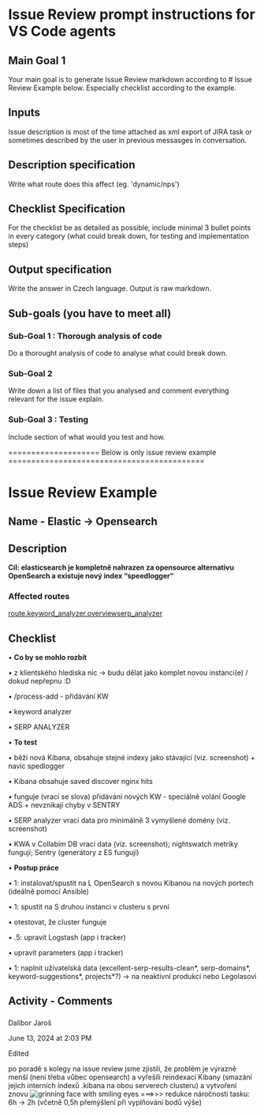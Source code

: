 # Issue Review prompt instructions for VS Code agents
## Main Goal 1
Your main goal is to generate Issue Review markdown according to # Issue Review Example below. Especially checklist according to the example.



## Inputs
Issue description is most of the time attached as xml export of JIRA task or sometimes described by the user in previous messasges in conversation.

## Description specification
Write what route does this affect (eg. 'dynamic/nps')

## Checklist Specification
For the checklist be as detailed as possible, include minimal 3 bullet points in every category (what could break down, for testing and implementation steps)

## Output specification
Write the answer in Czech language. Output is raw markdown.




## Sub-goals (you have to meet all)
###
### Sub-Goal 1 : Thorough analysis of code
Do a thorought analysis of code to analyse what could break down.
### Sub-Goal 2
Write down a list of files that you analysed and comment everything relevant for the issue explain.
### Sub-Goal 3 : Testing
Include section of what would you test and how.


==================== Below is only issue review example ===========================================
# Issue Review Example 
## Name - Elastic -> Opensearch

## Description

**Cíl: elasticsearch je kompletně nahrazen za opensource alternativu OpenSearch a existuje nový index “speedlogger“**

### Affected routes

[route.keyword_analyzer.overview](https://collabim.atlassian.net/issues/?jql=cf%5B10065%5D%20%3D%20%22route.keyword_analyzer.overview%22)[serp_analyzer](https://collabim.atlassian.net/issues/?jql=cf%5B10065%5D%20%3D%20%22serp_analyzer%22)
    

## Checklist

• **Co by se mohlo rozbít**

• z klientského hlediska nic -> budu dělat jako komplet novou instanci(e) / dokud nepřepnu :D

• /process-add - přidávání KW

• keyword analyzer

• SERP ANALYZER

• **To test**

• běží nová Kibana, obsahuje stejné indexy jako stávající (viz. screenshot) + navíc spedlogger

•  Kibana obsahuje saved discover nginx hits

• funguje (vrací se slova) přidávání nových KW - speciálně volání Google ADS + nevznikají chyby v SENTRY

• SERP analyzer vrací data pro minimálně 3 vymyšlené domény (viz. screenshot)

• KWA v Collabim DB vrací data (viz. screenshot); nightswatch metriky fungují; Sentry (generátory z ES fungují)

• **Postup práce**

• 1: instalovat/spustit na L OpenSearch s novou Kibanou na nových portech (ideálně pomocí Ansible)

• 1: spustit na S druhou instanci v clusteru s první

• otestovat, že cluster funguje

• .5: upravit Logstash (app i tracker)

• upravit parameters (app i tracker)

• 1: naplnit uživatelská data (excellent-serp-results-clean*, serp-domains*, keyword-suggestions*, projects*?) -> na neaktivní produkci nebo Legolasovi
## Activity - Comments

### 

Dalibor Jaroš

June 13, 2024 at 2:03 PM

Edited

po poradě s kolegy na issue review jsme zjistili, že problém je výrazně menší (není třeba vůbec opensearch) a vyřešili reindexací Kibany (smazání jejich interních indexů .kibana na obou serverech clusteru) a vytvoření znovu ![grinning face with smiling eyes](https://pf-emoji-service--cdn.us-east-1.prod.public.atl-paas.net/standard/caa27a19-fc09-4452-b2b4-a301552fd69c/32x32/1f604.png) ===>>> redukce náročnosti tasku: 6h → 2h (včetně 0,5h přemýšlení při vyplňování bodů výše)

